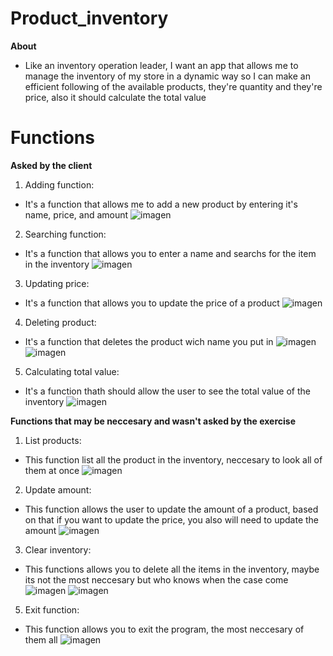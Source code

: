 # Product_inventory
**About**
- Like an inventory operation leader, I want an app that allows me to manage the inventory of my store in a dynamic way so I can make an efficient following of the available products, they're quantity and they're price, also it should calculate the total value

# Functions

**Asked by the client**
1. Adding function:
- It's a function that allows me to add a new product by entering it's name, price, and amount
![imagen](https://github.com/user-attachments/assets/0d69caf2-b051-4cd1-9da1-d6fc1c589fba)


2. Searching function:
- It's a function that allows you to enter a name and searchs for the item in the inventory
![imagen](https://github.com/user-attachments/assets/db027b06-b16e-4566-bb79-aa322e07f825)


3. Updating price:
- It's a function that allows you to update the price of a product
![imagen](https://github.com/user-attachments/assets/b466f2f7-b7f3-41e5-b8cf-cd77ea4d9b48)

4. Deleting product:
- It's a function that deletes the product wich name you put in
![imagen](https://github.com/user-attachments/assets/50d69e77-7724-459f-b9a3-af47018f03cd)
![imagen](https://github.com/user-attachments/assets/901202e5-8d2c-46dd-93b8-30f1a4a6c86f)


5. Calculating total value:
- It's a function thath should allow the user to see the total value of the inventory
![imagen](https://github.com/user-attachments/assets/2a5f6de4-f933-413d-899e-19a46e9d992f)


**Functions that may be neccesary and wasn't asked by the exercise**
1. List products:
- This function list all the product in the inventory, neccesary to look all of them at once
![imagen](https://github.com/user-attachments/assets/8d214579-4f6d-4f91-ad8a-dbc70480721e)

2. Update amount:
- This function allows the user to update the amount of a product, based on that if you want to update the price, you also will need to update the amount
![imagen](https://github.com/user-attachments/assets/40e9dd87-bfc1-4a63-a315-a7b147b978b4)

3. Clear inventory:
- This functions allows you to delete all the items in the inventory, maybe its not the most neccesary but who knows when the case come
![imagen](https://github.com/user-attachments/assets/d0d5bb9b-9703-452d-a9ac-6f7e6ec8c47a)
![imagen](https://github.com/user-attachments/assets/316ef792-998f-4fe9-8d71-9212593b86ab)

5. Exit function:
- This function allows you to exit the program, the most neccesary of them all
![imagen](https://github.com/user-attachments/assets/88b37666-74a8-44f7-941f-3b00362acdb0)
